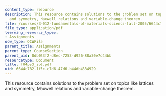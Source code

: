 ```yaml
---
content_type: resource
description: This resource contains solutions to the problem set on topics like lattices
  and symmetry, Maxwell relations and variable-change theorem.
file: /courses/3-012-fundamentals-of-materials-science-fall-2005/6644c7821f5cc7d647d6b44db4884929_f04ps3_sol.pdf
file_type: application/pdf
learning_resource_types:
- Assignments
ocw_type: OCWFile
parent_title: Assignments
parent_type: CourseSection
parent_uid: 8db023f2-d8ec-7253-d926-88a30e7c44bb
resourcetype: Document
title: f04ps3_sol.pdf
uid: 6644c782-1f5c-c7d6-47d6-b44db4884929
---
```

This resource contains solutions to the problem set on topics like lattices and symmetry, Maxwell relations and variable-change theorem.

